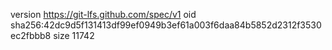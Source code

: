 version https://git-lfs.github.com/spec/v1
oid sha256:42dc9d5f131413df99ef0949b3ef61a003f6daa84b5852d2312f3530ec2fbbb8
size 11742
